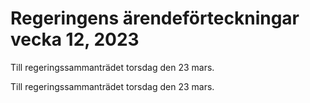 # Regeringens ärendeförteckningar vecka 12, 2023

Till regeringssammanträdet torsdag den 23 mars.

Till regeringssammanträdet torsdag den 23 mars.
